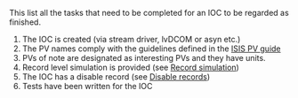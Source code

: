 This list all the tasks that need to be completed for an IOC to be regarded as finished.

1. The IOC is created (via stream driver, lvDCOM or asyn etc.)
1. The PV names comply with the guidelines defined in the [ISIS PV guide](ISIS-PV-Guide)
1. PVs of note are designated as interesting PVs and they have units.
1. Record level simulation is provided (see [Record simulation](Record-Simulation))
1. The IOC has a disable record (see [Disable records](Disable-records))
1. Tests have been written for the IOC
